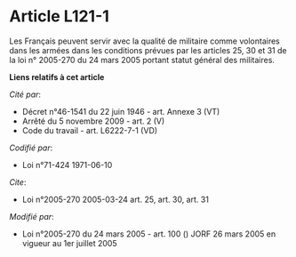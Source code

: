 # Article L121-1

Les Français peuvent servir avec la qualité de militaire comme volontaires dans les armées dans les conditions prévues par
les articles 25, 30 et 31 de la loi n° 2005-270 du 24 mars 2005 portant statut général des militaires.

**Liens relatifs à cet article**

_Cité par_:

  - Décret n°46-1541 du 22 juin 1946 - art. Annexe 3 (VT)
  - Arrêté du 5 novembre 2009 - art. 2 (V)
  - Code du travail - art. L6222-7-1 (VD)

_Codifié par_:

  - Loi n°71-424 1971-06-10

_Cite_:

  - Loi n°2005-270 2005-03-24 art. 25, art. 30, art. 31

_Modifié par_:

  - Loi n°2005-270 du 24 mars 2005 - art. 100 () JORF 26 mars 2005 en vigueur au  1er juillet 2005
